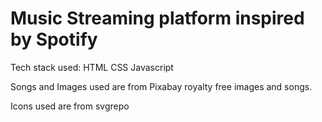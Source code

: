 # Music Streaming platform inspired by Spotify

Tech stack used:
    HTML
    CSS
    Javascript

Songs and Images used are from Pixabay royalty free images and songs.

Icons used are from svgrepo
